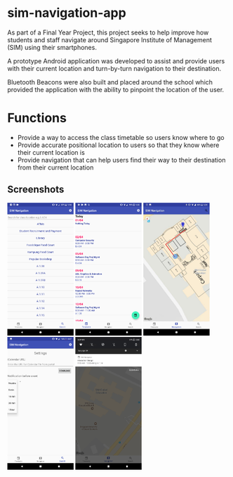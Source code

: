 # sim-navigation-app

As part of a Final Year Project, this project seeks to help improve how students and staff navigate around Singapore Institute of Management (SIM) using their smartphones.

A prototype Android application was developed to assist and provide users with their current location and turn-by-turn navigation to their destination.

Bluetooth Beacons were also built and placed around the school which provided the application with the ability to pinpoint the location of the user.

# Functions

- Provide a way to access the class timetable so users know where to go
- Provide accurate positional location to users so that they know where their current location is
- Provide navigation that can help users find their way to their destination from their current location


## Screenshots

<img src="./Screenshots/Location_Search.png" width="30%" height="30%" title="Location Search">

<img src="./Screenshots/Timetable.png" width="30%" height="30%" title="Timetable">

<img src="./Screenshots/Navigation.png" width="30%" height="30%" title="Navigation">

<img src="./Screenshots/Settings.png" width="30%" height="30%" title="Settings">

<img src="./Screenshots/Notification.png" width="30%" height="30%" title="Notification">